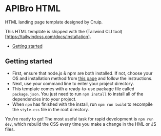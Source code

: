 # APIBro HTML

HTML landing page template designed by Cruip.

This HTML template is shipped with the (Tailwind CLI tool)[https://tailwindcss.com/docs/installation].

- [Getting started](#getting-started)

## Getting started

- First, ensure that node.js & npm are both installed. If not, choose your OS and installation method from [this page](https://nodejs.org/en/download/package-manager/) and follow the instructions.
- Next, use your command line to enter your project directory.
- This template comes with a ready-to-use package file called `package.json`. You just need to run `npm install` to install all of the dependencies into your project.
- When `npm` has finished with the install, run `npm run build` to recompile the `style.css` file in the root directory.

You're ready to go! The most useful task for rapid development is `npm run dev`, which rebuild the CSS every time you make a change in the HML or JS files.
